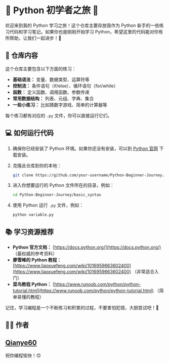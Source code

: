 # 🐍 Python 初学者之旅 🚀

欢迎来到我的 Python 学习之旅！这个仓库主要存放我作为 Python 新手的一些练习代码和学习笔记。如果你也是刚刚开始学习 Python，希望这里的代码能对你有所帮助，让我们一起进步！🎉

## 📝 仓库内容

这个仓库主要包含以下方面的练习：

*   **基础语法：** 变量、数据类型、运算符等
*   **控制流：** 条件语句（if/else）、循环语句（for/while）
*   **函数：** 定义函数、调用函数、参数传递
*   **常用数据结构：** 列表、元组、字典、集合
*   **一些小练习：** 比如猜数字游戏、简单的计算器等

每个练习都有对应的 `.py` 文件，你可以直接运行它们。

## 💻 如何运行代码

1.  确保你已经安装了 Python 环境。如果你还没有安装，可以到 [Python 官网](https://www.python.org/) 下载安装。
2.  克隆此仓库到你的本地：

    ```bash
    git clone https://github.com/your-username/Python-Beginner-Journey.git
    ```
3.  进入你想要运行的 Python 文件所在的目录，例如：

    ```bash
    cd Python-Beginner-Journey/basic_syntax
    ```
4.  使用 Python 运行 `.py` 文件，例如：

    ```bash
    python variable.py
    ```

## 📚 学习资源推荐

*   **Python 官方文档：** [https://docs.python.org/](https://docs.python.org/)  （最权威的参考资料）
*   **廖雪峰的 Python 教程：** [https://www.liaoxuefeng.com/wiki/1016959663602400](https://www.liaoxuefeng.com/wiki/1016959663602400) （非常适合入门）
*   **菜鸟教程 Python：** [https://www.runoob.com/python/python-tutorial.html](https://www.runoob.com/python/python-tutorial.html) （简单易懂的教程）

记住，学习编程是一个不断练习和积累的过程，不要害怕犯错，大胆尝试吧！💪

## 🧑‍💻 作者

[Qianye60](https://github.com/qianye60)
---

祝你编程愉快！😊
